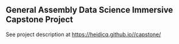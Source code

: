 ## General Assembly Data Science Immersive Capstone Project

See project description at https://heidicq.github.io//capstone/
